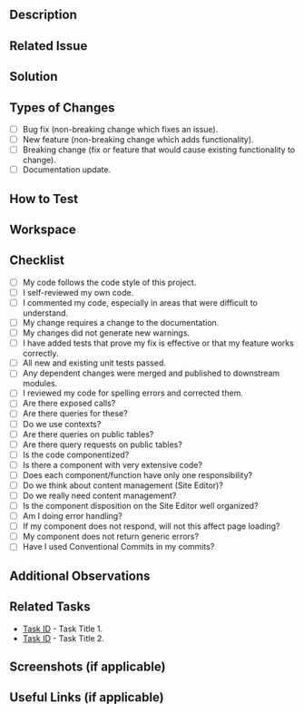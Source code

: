 ## Description

<!--- Describe your changes in detail. -->

## Related Issue

<!-- Describe the problem in detail. -->

## Solution

<!-- Describe the solution in detail. -->

## Types of Changes

<!-- What types of changes does your code introduce?  -->

- [ ] Bug fix (non-breaking change which fixes an issue).
- [ ] New feature (non-breaking change which adds functionality).
- [ ] Breaking change (fix or feature that would cause existing functionality to change).
- [ ] Documentation update.

## How to Test

<!--  Provide instructions to help others verify the change. -->

## Workspace

<!--- Don't forget to add a link to a Workspace where this branch is linked -->

## Checklist

- [ ] My code follows the code style of this project.
- [ ] I self-reviewed my own code.
- [ ] I commented my code, especially in areas that were difficult to understand.
- [ ] My change requires a change to the documentation.
- [ ] My changes did not generate new warnings.
- [ ] I have added tests that prove my fix is effective or that my feature works correctly.
- [ ] All new and existing unit tests passed.
- [ ] Any dependent changes were merged and published to downstream modules.
- [ ] I reviewed my code for spelling errors and corrected them.
- [ ] Are there exposed calls?
- [ ] Are there queries for these?
- [ ] Do we use contexts?
- [ ] Are there queries on public tables?
- [ ] Are there query requests on public tables?
- [ ] Is the code componentized?
- [ ] Is there a component with very extensive code?
- [ ] Does each component/function have only one responsibility?
- [ ] Do we think about content management (Site Editor)?
- [ ] Do we really need content management?
- [ ] Is the component disposition on the Site Editor well organized?
- [ ] Am I doing error handling?
- [ ] If my component does not respond, will not this affect page loading?
- [ ] My component does not return generic errors?
- [ ] Have I used Conventional Commits in my commits?

## Additional Observations

<!-- Any other information you deem appropriate -->

## Related Tasks

- [Task ID](https://) - Task Title 1.
- [Task ID](https://) - Task Title 2.


## Screenshots (if applicable)

<!-- Include screenshots or gifs that demonstrate UI changes or any new features implemented. -->

## Useful Links (if applicable)

<!-- Include links to additional relevant resources, such as external documentation, articles, discussions, or code samples. -->
